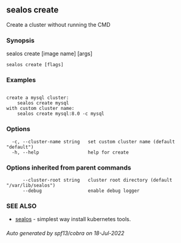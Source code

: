 ## sealos create

Create a cluster without running the CMD

### Synopsis

sealos create [image name] [args]

```
sealos create [flags]
```

### Examples

```

create a mysql cluster:
	sealos create mysql
with custom cluster name:
	sealos create mysql:8.0 -c mysql

```

### Options

```
  -c, --cluster-name string   set custom cluster name (default "default")
  -h, --help                  help for create
```

### Options inherited from parent commands

```
      --cluster-root string   cluster root directory (default "/var/lib/sealos")
      --debug                 enable debug logger
```

### SEE ALSO

* [sealos](sealos.md)	 - simplest way install kubernetes tools.

###### Auto generated by spf13/cobra on 18-Jul-2022
